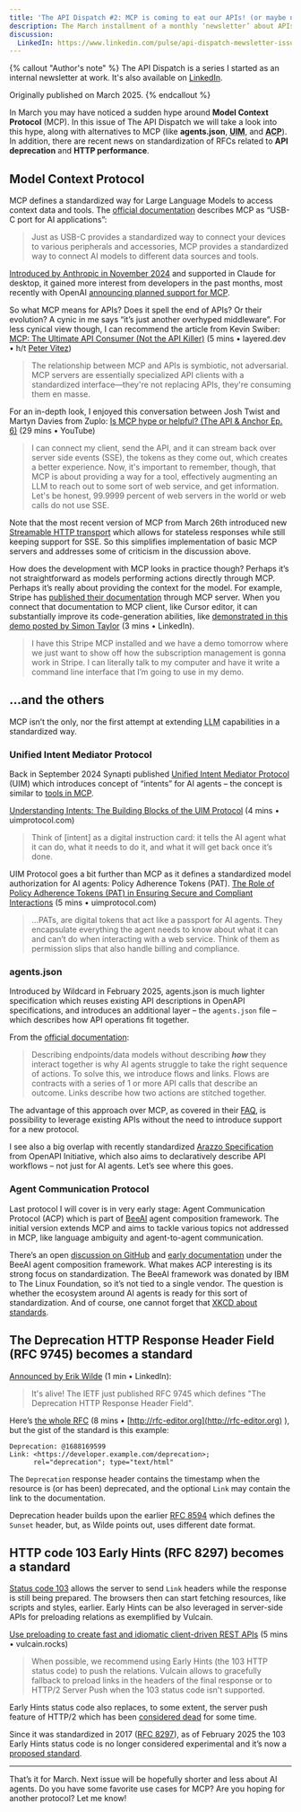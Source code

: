```yaml
---
title: 'The API Dispatch #2: MCP is coming to eat our APIs! (or maybe not)'
description: The March installment of a monthly ‘newsletter’ about APIs focuses on Model Context Protocol and other agents-related API abstractions. Also, I squeezed in recent RFCs for API deprecation and early hints.
discussion:
  LinkedIn: https://www.linkedin.com/pulse/api-dispatch-mewsletter-issue-2-mewsrnd-xdx2e/
---
```


{% callout "Author's note" %}
The API Dispatch is a series I started as an internal newsletter at work. It's also available on [LinkedIn](https://www.linkedin.com/newsletters/r-d-api-mewsletter-7305909196418396160/).

Originally published on March 2025.
{% endcallout %}

In March you may have noticed a sudden hype around **Model Context Protocol** (MCP). In this issue of The API Dispatch we will take a look into this hype, along with alternatives to MCP (like **agents.json**, **<abbr title="Unified Intent Mediator protocol">UIM</abbr>**, and **<abbr title="Agent Communication Protocol">ACP</abbr>**). In addition, there are recent news on standardization of RFCs related to **API deprecation** and **HTTP performance**.

## Model Context Protocol

MCP defines a standardized way for Large Language Models to access context data and tools. The [official documentation](https://modelcontextprotocol.io/) describes MCP as “USB-C port for AI applications”:

> Just as USB-C provides a standardized way to connect your devices to various peripherals and accessories, MCP provides a standardized way to connect AI models to different data sources and tools.

[Introduced by Anthropic in November 2024](https://www.anthropic.com/news/model-context-protocol) and supported in Claude for desktop, it gained more interest from developers in the past months, most recently with OpenAI [announcing planned support for MCP](https://nitter.net/OpenAIDevs/status/1904957755829481737).

So what MCP means for APIs? Does it spell the end of APIs? Or their evolution? A cynic in me says “it’s just another overhyped middleware”. For less cynical view though, I can recommend the article from Kevin Swiber:
[MCP: The Ultimate API Consumer (Not the API Killer)](https://www.layered.dev/mcp-the-ultimate-api-consumer-not-the-api-killer) (5 mins • layered.dev • h/t [Peter Vitez](https://mews.atlassian.net/wiki/people/712020:3d773bd0-7264-469e-8710-4085d8ec5af3?ref=confluence))

> The relationship between MCP and APIs is symbiotic, not adversarial. MCP servers are essentially specialized API clients with a standardized interface—they're not replacing APIs, they're consuming them en masse.

For an in-depth look, I enjoyed this conversation between Josh Twist and Martyn Davies from Zuplo: [Is MCP hype or helpful? (The API & Anchor Ep. 6)](https://www.youtube.com/watch?v=XQxjvqJSFYE) (29 mins • YouTube)

> I can connect my client, send the API, and it can stream back over server side events (SSE), the tokens as they come out, which creates a better experience. Now, it's important to remember, though, that MCP is about providing a way for a tool, effectively augmenting an LLM to reach out to some sort of web service, and get information. Let's be honest, 99.9999 percent of web servers in the world or web calls do not use SSE.

Note that the most recent version of MCP from March 26th introduced new [Streamable HTTP transport](https://spec.modelcontextprotocol.io/specification/2025-03-26/basic/transports/#streamable-http) which allows for stateless responses while still keeping support for SSE. So this simplifies implementation of basic MCP servers and addresses some of criticism in the discussion above.

How does the development with MCP looks in practice though? Perhaps it’s not straightforward as models performing actions directly through MCP. Perhaps it’s really about providing the context for the model. For example, Stripe has [published their documentation](https://docs.stripe.com/building-with-llms#mcp) through MCP server. When you connect that documentation to MCP client, like Cursor editor, it can substantially improve its code-generation abilities, like [demonstrated in this demo posted by Simon Taylor](https://www.linkedin.com/posts/sytaylor_this-demo-is-wild-watch-an-engineer-build-activity-7299095626993029120-zW_J/) (3 mins • LinkedIn).

> I have this Stripe MCP installed and we have a demo tomorrow where we just want to show off how the subscription management is gonna work in Stripe. I can literally talk to my computer and have it write a command line interface that I’m going to use in my demo.

## …and the others

MCP isn’t the only, nor the first attempt at extending <abbr title="Large Language Model">LLM</abbr> capabilities in a standardized way.

### Unified Intent Mediator Protocol

Back in September 2024 Synapti published [Unified Intent Mediator Protocol](https://www.uimprotocol.com/) (UIM) which introduces concept of “intents” for AI agents – the concept is similar to [tools in MCP](https://modelcontextprotocol.io/docs/concepts/tools).

[Understanding Intents: The Building Blocks of the UIM Protocol](https://www.uimprotocol.com/ideas/blog-post-title-three-shhh4) (4 mins • uimprotocol.com)

> Think of \[intent\] as a digital instruction card: it tells the AI agent what it can do, what it needs to do it, and what it will get back once it’s done.

UIM Protocol goes a bit further than MCP as it defines a standardized model authorization for AI agents: Policy Adherence Tokens (PAT).
[The Role of Policy Adherence Tokens (PAT) in Ensuring Secure and Compliant Interactions](https://www.uimprotocol.com/ideas/blog-post-title-two-8ha2y) (5 mins • uimprotocol.com)

> …PATs, are digital tokens that act like a passport for AI agents. They encapsulate everything the agent needs to know about what it can and can’t do when interacting with a web service. Think of them as permission slips that also handle billing and compliance.

### agents.json

Introduced by Wildcard in February 2025, agents.json is much lighter specification which reuses existing API descriptions in OpenAPI specifications, and introduces an additional layer – the `agents.json` file – which describes how API operations fit together.

From the [official documentation](https://docs.wild-card.ai/agentsjson/introduction):

> Describing endpoints/data models without describing _**how**_ they interact together is why AI agents struggle to take the right sequence of actions. To solve this, we introduce flows and links. Flows are contracts with a series of 1 or more API calls that describe an outcome. Links describe how two actions are stitched together.

The advantage of this approach over MCP, as covered in their [FAQ](https://docs.wild-card.ai/agentsjson/faq), is possibility to leverage existing APIs without the need to introduce support for a new protocol.

I see also a big overlap with recently standardized [Arazzo Specification](https://www.openapis.org/arazzo) from OpenAPI Initiative, which also aims to declaratively describe API workflows – not just for AI agents. Let’s see where this goes.

### Agent Communication Protocol

Last protocol I will cover is in very early stage: Agent Communication Protocol (ACP) which is part of [BeeAI](https://beeai.dev/) agent composition framework. The initial version extends MCP and aims to tackle various topics not addressed in MCP, like language ambiguity and agent-to-agent communication.

There’s an open [discussion on GitHub](https://github.com/orgs/i-am-bee/discussions/284) and [early documentation](https://docs.beeai.dev/acp/alpha/introduction) under the BeeAI agent composition framework. What makes ACP interesting is its strong focus on standardization. The BeeAI framework was donated by IBM to The Linux Foundation, so it’s not tied to a single vendor. The question is whether the ecosystem around AI agents is ready for this sort of standardization. And of course, one cannot forget that [XKCD about standards](https://xkcd.com/927/).

## The Deprecation HTTP Response Header Field (RFC 9745) becomes a standard

[Announced by Erik Wilde](https://www.linkedin.com/posts/erikwilde_api-apidesign-apimanagement-activity-7308004300205535232-rRT6) (1 min • LinkedIn):

> It's alive! The IETF just published RFC 9745 which defines "The Deprecation HTTP Response Header Field".

Here’s [the whole RFC](https://www.rfc-editor.org/rfc/rfc9745) (8 mins • [http://rfc-editor.org](http://rfc-editor.org) ), but the gist of the standard is this example:

```
Deprecation: @1688169599
Link: <https://developer.example.com/deprecation>;
      rel="deprecation"; type="text/html"
```

The `Deprecation` response header contains the timestamp when the resource is (or has been) deprecated, and the optional `Link` may contain the link to the documentation.

Deprecation header builds upon the earlier [RFC 8594](https://www.rfc-editor.org/rfc/rfc8594) which defines the `Sunset` header, but, as Wilde points out, uses different date format.

## HTTP code 103 Early Hints (RFC 8297) becomes a standard

[Status code 103](https://developer.mozilla.org/en-US/docs/Web/HTTP/Reference/Status/103) allows the server to send `Link` headers while the response is still being prepared. The browsers then can start fetching resources, like scripts and styles, earlier. Early Hints can be also leveraged in server-side APIs for preloading relations as exemplified by Vulcain.

[Use preloading to create fast and idiomatic client-driven REST APIs](https://vulcain.rocks/docs) (5 mins • vulcain.rocks)

> When possible, we recommend using Early Hints (the 103 HTTP status code) to push the relations. Vulcain allows to gracefully fallback to preload links in the headers of the final response or to HTTP/2 Server Push when the 103 status code isn't supported.

Early Hints status code also replaces, to some extent, the server push feature of HTTP/2 which has been [considered dead](https://evertpot.com/http-2-push-is-dead/) for some time.

Since it was standardized in 2017 ([RFC 8297](https://www.rfc-editor.org/rfc/rfc8297)), as of February 2025 the 103 Early Hints status code is no longer considered experimental and it’s now a [proposed standard](https://datatracker.ietf.org/doc/status-change-early-hints-to-proposed-standard/).

---

That’s it for March. Next issue will be hopefully shorter and less about AI agents. Do you have some favorite use cases for MCP? Are you hoping for another protocol? Let me know!
